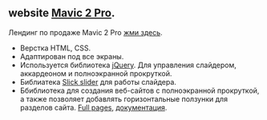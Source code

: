## website [Mavic 2 Pro](https://website-mavic-2-pro.vercel.app).

Лендинг по продаже Mavic 2 Pro [жми здесь](https://website-mavic-2-pro.vercel.app).

- Верстка HTML, CSS.
- Адаптирован под все экраны.
- Используется библиотека [jQuery](https://github.com/jquery/jquery). Для управления слайдером, аккардеоном и полноэкранной прокруткой.
- Библиатека [Slick slider](https://kenwheeler.github.io/slick/) для работы слайдера.
- Ббиблиотека для создания веб-сайтов с полноэкранной прокруткой, а также позволяет добавлять горизонтальные ползунки для разделов сайта. [Full pages](https://alvarotrigo.com/fullPage/ru/), [документация](https://github.com/alvarotrigo/fullPage.js/tree/master/lang/russian#fullpagejs).
